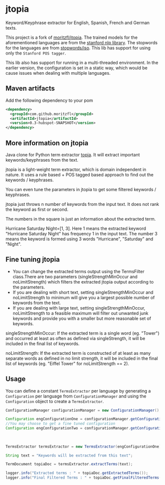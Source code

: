 # jtopia

Keyword/Keyphrase extractor for English, Spanish, French and German texts.

This project is a fork of [moritzfl/jtopia](https://github.com/moritzfl/jtopia). 
The trained models for the aforementioned languages are from the [stanford nlp library](https://nlp.stanford.edu/software/tagger.shtml#History). 
The stopwords for the languages are from [stopwords/iso](https://github.com/stopwords-iso).
This lib has support for using only the `Stanford POS tagger`. 

This lib also has support for running in a multi-threaded environment. In the earlier version, the configuration is set in a static way, which would be cause issues when dealing with multiple languages.

## Maven artifacts
Add the following dependency to your pom

```xml
<dependency>
  <groupId>com.github.moritzfl</groupId>
  <artifactId>jtopia</artifactId>
  <version>0.3-hubspot-SNAPSHOT</version>
</dependency>
```

## More information on jtopia
Java clone for Python term extractor [topia](https://github.com/turian/topia.termextract). It will extract important keywords/keyphrases from the text.

jtopia is a light-weight term extractor, which is domain independent in nature.
It uses a rule based + POS tagged based approach to find out the keywords / keyphrases.

You can even tune the parameters in jtopia to get some filtered keywords / keyphrases.

jtopia just throws n number of keywords from the input text. It does not rank the keyword as first or second.

The numbers in the square is just an information about the extracted term. 

Hurricane Saturday Night=[1, 3]. Here 1 means the extracted keyword "Hurricane Saturday Night" has frequency 1 in the input text. 
The number 3 means the keyword is formed using 3 words "Hurricane", "Saturday" and "Night".


## Fine tuning jtopia

* You can change the extracted terms output using the TermsFilter class.There are two parameters (singleStrengthMinOccur and noLimitStrength) which filters the extracted jtopia output according to the parameters. 
* If you are dealing with short text, setting singleStrengthMinOccur and noLimitStrength to minimum will give you a largest possible number of keywords from the text.
* If you are dealing with  large text, setting singleStrengthMinOccur, noLimitStrength to a feasible maximum will filter out unwanted junk keywords and provide you with a smaller but more reasonable set of keywords.

singleStrengthMinOccur:
If the extracted term is a single word (eg. "Tower") and occurred at least as often as defined via singleStrength, it will be included in the final list of keywords.

noLimitStrength:
If the extracted term is constructed of at least as many separate words as defined in no limit strength, it will be included in the final list of keywords (eg. "Eiffel Tower" for noLimitStrength == 2).


## Usage

You can define a constant  `TermsExtractor` per language by generating a `Configuration` per language from `ConfigurationManager` and using the `Configuration` object to create a `TermsExtractor`.

```java
ConfigurationManager configurationManager = new ConfigurationManager();

Configuration engConfigurationOne = configurationManager.getConfigurationFrom("en");
//You may choose to get a fine tuned configuration
Configuration engConfigurationTwo = configurationManager.getConfigurationFrom("en", // language
                                                                              2, // noLimitStrength
                                                                              3, // singleStrengthMinOccur,
                                                                              ConfigurationManager.ENGLISH_WSJ_LEFT3WORDS_NODISTSIM_TAGGER); // Different tagger
TermsExtractor termsExtractor = new TermsExtractor(engConfigurationOne);

String text = "Keywords will be extracted from this text";

TermDocument topiaDoc = termsExtractor.extractTerms(text);

logger.info("Extracted terms : " + topiaDoc.getExtractedTerms());
logger.info("Final Filtered Terms : " + topiaDoc.getFinalFilteredTerms());
```

